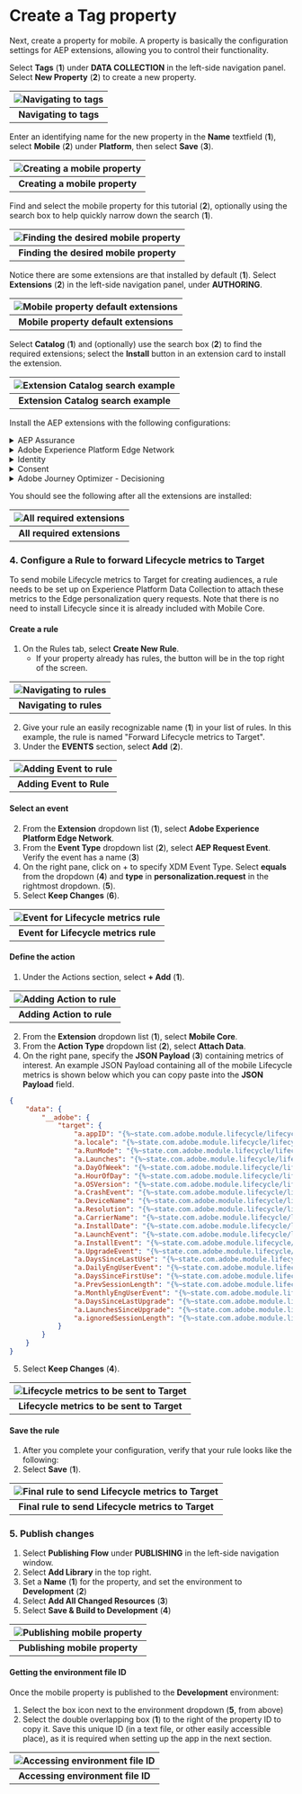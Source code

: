# Create a Tag property

Next, create a property for mobile. A property is basically the configuration settings for AEP extensions, allowing you to control their functionality. 

Select **Tags** (**1**) under **DATA COLLECTION** in the left-side navigation panel. Select **New Property** (**2**) to create a new property.

| ![Navigating to tags](../../assets/tags-main-view.png?raw=true) |
| :---: |
| **Navigating to tags** |

Enter an identifying name for the new property in the **Name** textfield (**1**), select **Mobile** (**2**) under **Platform**, then select **Save** (**3**).

| ![Creating a mobile property](../../assets/tags-create-property.png?raw=true) |
| :---: |
| **Creating a mobile property** |

Find and select the mobile property for this tutorial (**2**), optionally using the search box to help quickly narrow down the search (**1**).

| ![Finding the desired mobile property](../../assets/property-search.png?raw=true) |
| :---: |
| **Finding the desired mobile property** |

Notice there are some extensions are that installed by default (**1**). Select **Extensions** (**2**) in the left-side navigation panel, under **AUTHORING**.

| ![Mobile property default extensions](../../assets/mobile-property-extensions.png?raw=true) |
| :---: |
| **Mobile property default extensions** |

Select **Catalog** (**1**) and (optionally) use the search box (**2**) to find the required extensions; select the **Install** button in an extension card to install the extension. 

| ![Extension Catalog search example](../../assets/mobile-property-catalog.png?raw=true) |
| :---: |
| **Extension Catalog search example** |

Install the AEP extensions with the following configurations:

<details>
  <summary> AEP Assurance </summary><p>

Open the **Catalog** and install the `AEP Assurance` extension configuration.

| ![Extension Catalog search for AEP Assurance](../../assets/mobile-property-catalog-assurance.png?raw=true) |
| :---: |
| **Extension Catalog search for AEP Assurance** |

</p></details>

<details>
  <summary> Adobe Experience Platform Edge Network </summary><p>

Open the **Catalog** and install the `Adobe Experience Platform Edge Network` extension configuration.

| ![Extension Catalog search for Adobe Experience Platform Edge Network](../../assets/mobile-property-catalog-edge.png?raw=true) |
| :---: |
| **Extension Catalog search for Adobe Experience Platform Edge Network** |

In the extension configuration settings window, set the datastream for each environment (**1**) to the one created for this tutorial. Then select `Save` (**2**)

| ![Edge Network extension settings](../../assets/mobile-property-edge-settings.png?raw=true) |
| :---: |
| **Edge Network extension settings** |

</p></details>

<details>
  <summary> Identity </summary><p>

Open the **Catalog** and install the **Identity** extension configuration. There are no settings for this extension.

| ![Extension Catalog search for Identity for Edge Network](../../assets/mobile-property-catalog-identity.png?raw=true) |
| :---: |
| **Extension Catalog search for Identity for Edge Network** |

</p></details>

<details>
  <summary> Consent </summary><p>

Open the **Catalog** and install the **Consent** extension configuration.

| ![Extension Catalog search for Consent](../../assets/mobile-property-catalog-consent.png?raw=true) |
| :---: |
| **Extension Catalog search for Consent** |

In the extension configuration settings window, the **Default Consent Level** should be set to **Yes** by default (**1**); for the tutorial app this setting is fine as-is, however when using this configuration in production apps, it should reflect the requirements of the company's actual data collection policy for the app. 

| ![Consent extension settings](../../assets/mobile-property-consent-settings.png?raw=true) |
| :---: |
| **Consent extension settings** |

</p></details>

<details>
  <summary> Adobe Journey Optimizer - Decisioning </summary><p>

Open the **Catalog** and install the `Adobe Journey Optimizer - Decisioning` extension configuration.

| ![Extension Catalog search for Adobe Journey Optimizer - Decisioning](../../assets/mobile-property-catalog-decisioning.png?raw=true) |
| :---: |
| **Extension Catalog search for Adobe Journey Optimizer - Decisioning** |

</p></details>

You should see the following after all the extensions are installed: 

| ![All required extensions](../../assets/mobile-property-edge-extensions.png?raw=true) |
| :---: |
| **All required extensions** |

### 4. Configure a Rule to forward Lifecycle metrics to Target 

To send mobile Lifecycle metrics to Target for creating audiences, a rule needs to be set up on Experience Platform Data Collection to attach these metrics to the Edge personalization query requests. Note that there is no need to install Lifecycle since it is already included with Mobile Core.

#### Create a rule <!-- omit in toc -->
1. On the Rules tab, select **Create New Rule**.
   - If your property already has rules, the button will be in the top right of the screen.

| ![Navigating to rules](../../assets/mobile-property-create-rule.png?raw=true) |
| :---: |
| **Navigating to rules** |

2. Give your rule an easily recognizable name (**1**) in your list of rules. In this example, the rule is named "Forward Lifecycle metrics to Target".
3. Under the **EVENTS** section, select **Add** (**2**).

| ![Adding Event to rule](../../assets/mobile-property-rule-1.png?raw=true) |
| :---: |
| **Adding Event to Rule** |

#### Select an event <!-- omit in toc -->

2. From the **Extension** dropdown list (**1**), select **Adobe Experience Platform Edge Network**.
3. From the **Event Type** dropdown list (**2**), select **AEP Request Event**. Verify the event has a name (**3**) 
4. On the right pane, click on + to specify XDM Event Type. Select **equals**  from the dropdown (**4**) and **type** in **personalization.request** in the rightmost dropdown. (**5**).
5. Select **Keep Changes** (**6**).

| ![Event for Lifecycle metrics rule](../../assets/mobile-property-rule-2.png?raw=true) |
| :---: |
| **Event for Lifecycle metrics rule** |

#### Define the action <!-- omit in toc -->
1. Under the Actions section, select **+ Add** (**1**).

| ![Adding Action to rule](../../assets/mobile-property-rule-5.png?raw=true) |
| :---: |
| **Adding Action to rule** |

2. From the **Extension** dropdown list (**1**), select **Mobile Core**.
3. From the **Action Type** dropdown list (**2**), select **Attach Data**.
4. On the right pane, specify the **JSON Payload** (**3**) containing metrics of interest. An example JSON Payload containing all of the mobile Lifecycle metrics is shown below which you can copy paste into the **JSON Payload** field.
```json
{
    "data": {
        "__adobe": {
            "target": {
                "a.appID": "{%~state.com.adobe.module.lifecycle/lifecyclecontextdata.appid%}",
                "a.locale": "{%~state.com.adobe.module.lifecycle/lifecyclecontextdata.locale%}",
                "a.RunMode": "{%~state.com.adobe.module.lifecycle/lifecyclecontextdata.runmode%}",
                "a.Launches": "{%~state.com.adobe.module.lifecycle/lifecyclecontextdata.launches%}",
                "a.DayOfWeek": "{%~state.com.adobe.module.lifecycle/lifecyclecontextdata.dayofweek%}",
                "a.HourOfDay": "{%~state.com.adobe.module.lifecycle/lifecyclecontextdata.hourofday%}",
                "a.OSVersion": "{%~state.com.adobe.module.lifecycle/lifecyclecontextdata.osversion%}",
                "a.CrashEvent": "{%~state.com.adobe.module.lifecycle/lifecyclecontextdata.crashevent%}",
                "a.DeviceName": "{%~state.com.adobe.module.lifecycle/lifecyclecontextdata.devicename%}",
                "a.Resolution": "{%~state.com.adobe.module.lifecycle/lifecyclecontextdata.resolution%}",
                "a.CarrierName": "{%~state.com.adobe.module.lifecycle/lifecyclecontextdata.carriername%}",
                "a.InstallDate": "{%~state.com.adobe.module.lifecycle/lifecyclecontextdata.installdate%}",
                "a.LaunchEvent": "{%~state.com.adobe.module.lifecycle/lifecyclecontextdata.launchevent%}",
                "a.InstallEvent": "{%~state.com.adobe.module.lifecycle/lifecyclecontextdata.installevent%}",
                "a.UpgradeEvent": "{%~state.com.adobe.module.lifecycle/lifecyclecontextdata.upgradeevent%}",
                "a.DaysSinceLastUse": "{%~state.com.adobe.module.lifecycle/lifecyclecontextdata.dayssincelastuse%}",
                "a.DailyEngUserEvent": "{%~state.com.adobe.module.lifecycle/lifecyclecontextdata.dailyenguserevent%}",
                "a.DaysSinceFirstUse": "{%~state.com.adobe.module.lifecycle/lifecyclecontextdata.dayssincefirstuse%}",
                "a.PrevSessionLength": "{%~state.com.adobe.module.lifecycle/lifecyclecontextdata.prevsessionlength%}",
                "a.MonthlyEngUserEvent": "{%~state.com.adobe.module.lifecycle/lifecyclecontextdata.monthlyenguserevent%}",
                "a.DaysSinceLastUpgrade": "{%~state.com.adobe.module.lifecycle/lifecyclecontextdata.dayssincelastupgrade%}",
                "a.LaunchesSinceUpgrade": "{%~state.com.adobe.module.lifecycle/lifecyclecontextdata.launchessinceupgrade%}",
                "a.ignoredSessionLength": "{%~state.com.adobe.module.lifecycle/lifecyclecontextdata.ignoredsessionlength%}"
            }
        }
    }
}
```
5. Select **Keep Changes** (**4**).

| ![Lifecycle metrics to be sent to Target](../../assets/mobile-property-rule-6.png?raw=true) |
| :---: |
| **Lifecycle metrics to be sent to Target** |

#### Save the rule <!-- omit in toc -->
1. After you complete your configuration, verify that your rule looks like the following:
2. Select **Save** (**1**).

| ![Final rule to send Lifecycle metrics to Target](../../assets/mobile-property-rule-7.png?raw=true) |
| :---: |
| **Final rule to send Lifecycle metrics to Target** |

### 5. Publish changes
1. Select **Publishing Flow** under **PUBLISHING** in the left-side navigation window.
2. Select **Add Library** in the top right.
3. Set a **Name** (**1**) for the property, and set the environment to **Development** (**2**)
4. Select **Add All Changed Resources** (**3**)
5. Select **Save & Build to Development** (**4**)

| ![Publishing mobile property](../../assets/mobile-property-publish.png?raw=true) |
| :---: |
| **Publishing mobile property** |

#### Getting the environment file ID <!-- omit in toc -->
Once the mobile property is published to the **Development** environment:  
1. Select the box icon next to the environment dropdown (**5**, from above)
2. Select the double overlapping box (**1**) to the right of the property ID to copy it. Save this unique ID (in a text file, or other easily accessible place), as it is required when setting up the app in the next section.

| ![Accessing environment file ID ](../../assets/mobile-property-id.png?raw=true) |
| :---: |
| **Accessing environment file ID** |

